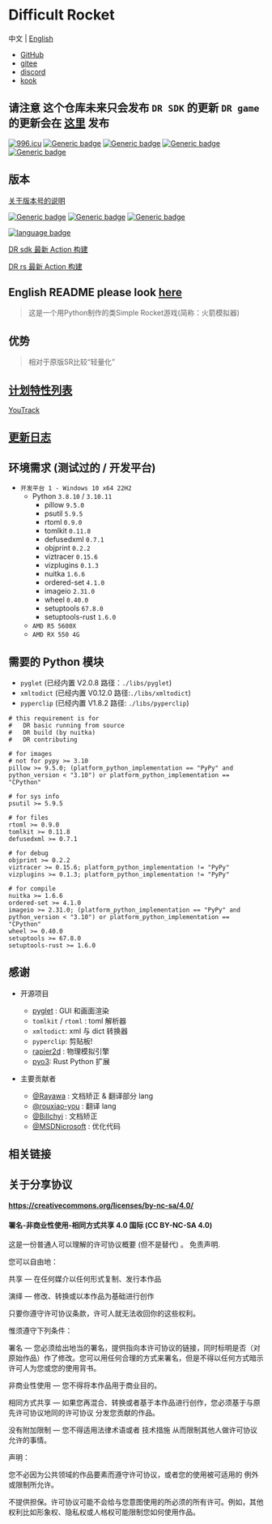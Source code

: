 # Difficult Rocket

中文 | [English](./docs/README-en.md)

- [GitHub](https://github.com/shenjackyuanjie/Difficult-Rocket)
- [gitee](https://gitee.com/shenjackyuanjie/Difficult-Rocket)
- [discord](https://discord.gg/kWzw2JrG6M)
- [kook](https://kook.top/sRPjFG)

## 请注意 这个仓库未来只会发布 `DR SDK` 的更新 `DR game` 的更新会在 [这里](https://github.com/shenjackyuanjie/DR-game) 发布

<a href="https://996.icu"><img src="https://img.shields.io/badge/link-996.icu-red.svg" alt="996.icu" /></a>
[![Generic badge](https://img.shields.io/badge/SemVer-2.0.0-blue.svg)](https://Semver.org/)
[![Generic badge](https://img.shields.io/badge/编写于_Python_版本-3.8.10-blue.svg)](https://Python.org)
[![Generic badge](https://img.shields.io/badge/编写于_Pyglet_版本-2.0.8-blue.svg)](https://pyglet.org)
[![Generic badge](https://img.shields.io/badge/Python-_3.8_|_3.9_|_3.10_|_3.11_-blue.svg)](https://Python.org)

## 版本

[关于版本号的说明](./docs/src/version.md)

[![Generic badge](https://img.shields.io/badge/Release-0.8.5.1-blue.svg)](https://github.com/shenjackyuanjie/Difficult-Rocket/releases)
[![Generic badge](https://img.shields.io/badge/Pre_Release-0.8.5.3-blue.svg)](https://github.com/shenjackyuanjie/Difficult-Rocket/releases)
[![Generic badge](https://img.shields.io/badge/Devloping-0.8.6-blue.svg)](https://github.com/shenjackyuanjie/Difficult-Rocket/releases)

[![language badge](https://stats.deeptrain.net/repo/shenjackyuanjie/Difficult-Rocket?theme=dark)](https://stats.deeptrain.net/repo/shenjackyuanjie/Difficult-Rocket?theme=dark)

[DR sdk 最新 Action 构建](https://nightly.link/shenjackyuanjie/Difficult-Rocket/workflows/nuitka/main)

[DR rs 最新 Action 构建](https://nightly.link/shenjackyuanjie/Difficult-Rocket/workflows/dr_rs/main)

## English README please look [here](./docs/README-en.md)

> 这是一个用Python制作的类Simple Rocket游戏(简称：火箭模拟器)

## 优势

> 相对于原版SR比较“轻量化”

## [计划特性列表](docs/src/plan_features/README.md)

[YouTrack](https://difficult-rocket.youtrack.cloud/projects/8dafd498-59c0-4ce7-9900-d9292e9ed1f0)

## [更新日志](docs/src/change_log/readme.md)

## 环境需求 (测试过的 / 开发平台)

- `开发平台 1 - Windows 10 x64 22H2`
  - Python `3.8.10` / `3.10.11`
    - pillow `9.5.0`
    - psutil `5.9.5`
    - rtoml `0.9.0`
    - tomlkit `0.11.8`
    - defusedxml `0.7.1`
    - objprint `0.2.2`
    - viztracer `0.15.6`
    - vizplugins `0.1.3`
    - nuitka `1.6.6`
    - ordered-set `4.1.0`
    - imageio `2.31.0`
    - wheel `0.40.0`
    - setuptools `67.8.0`
    - setuptools-rust `1.6.0`
  - `AMD R5 5600X`
  - `AMD RX 550 4G`

## 需要的 Python 模块

- `pyglet` (已经内置 V2.0.8 路径：`./libs/pyglet`)
- `xmltodict` (已经内置 V0.12.0 路径:`./libs/xmltodict`)
- `pyperclip` (已经内置 V1.8.2 路径: `./libs/pyperclip`)

```text
# this requirement is for
#   DR basic running from source
#   DR build (by nuitka)
#   DR contributing

# for images
# not for pypy >= 3.10
pillow >= 9.5.0; (platform_python_implementation == "PyPy" and python_version < "3.10") or platform_python_implementation == "CPython"

# for sys info
psutil >= 5.9.5

# for files
rtoml >= 0.9.0
tomlkit >= 0.11.8
defusedxml >= 0.7.1

# for debug
objprint >= 0.2.2
viztracer >= 0.15.6; platform_python_implementation != "PyPy"
vizplugins >= 0.1.3; platform_python_implementation != "PyPy"

# for compile
nuitka >= 1.6.6
ordered-set >= 4.1.0
imageio >= 2.31.0; (platform_python_implementation == "PyPy" and python_version < "3.10") or platform_python_implementation == "CPython"
wheel >= 0.40.0
setuptools >= 67.8.0
setuptools-rust >= 1.6.0

```

## 感谢

- 开源项目
  - [pyglet](https://github.com/pyglet/pyglet) : GUI 和画面渲染
  - `tomlkit` / `rtoml` : toml 解析器
  - `xmltodict`: xml 与 dict 转换器
  - `pyperclip`: 剪贴板!
  - [rapier2d](https://rapier.rs/) : 物理模拟引擎
  - [pyo3](https://pyo3.rs/main): Rust Python 扩展

- 主要贡献者
  - [@Rayawa](https://github.com/Rayawa) : 文档矫正 & 翻译部分 lang
  - [@rouxiao-you](https://github.com/ruoxiao-you) : 翻译 lang
  - [@Billchyi](https://github.com/Billchyi) : 文档矫正
  - [@MSDNicrosoft](https://github.com/MSDNicrosoft) : 优化代码

## 相关链接

## 关于分享协议

#### https://creativecommons.org/licenses/by-nc-sa/4.0/

#### 署名-非商业性使用-相同方式共享 4.0 国际 (CC BY-NC-SA 4.0)

这是一份普通人可以理解的许可协议概要 (但不是替代) 。 免责声明.

您可以自由地：

共享 — 在任何媒介以任何形式复制、发行本作品

演绎 — 修改、转换或以本作品为基础进行创作

只要你遵守许可协议条款，许可人就无法收回你的这些权利。

惟须遵守下列条件：

署名 — 您必须给出地当的署名，提供指向本许可协议的链接，同时标明是否（对原始作品）作了修改。您可以用任何合理的方式来署名，但是不得以任何方式暗示许可人为您或您的使用背书。

非商业性使用 — 您不得将本作品用于商业目的。

相同方式共享 — 如果您再混合、转换或者基于本作品进行创作，您必须基于与原先许可协议地同的许可协议 分发您贡献的作品。

没有附加限制 — 您不得适用法律术语或者 技术措施 从而限制其他人做许可协议允许的事情。

声明：

您不必因为公共领域的作品要素而遵守许可协议，或者您的使用被可适用的 例外或限制所允许。

不提供担保。许可协议可能不会给与您意图使用的所必须的所有许可。例如，其他权利比如形象权、隐私权或人格权可能限制您如何使用作品。
